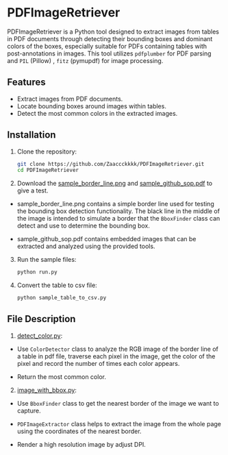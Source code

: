 # PDFImageRetriever

PDFImageRetriever is a Python tool designed to extract images from tables in PDF documents through detecting their bounding boxes and dominant colors of the boxes, especially suitable for PDFs containing tables with post-annotations in images. This tool utilizes `pdfplumber` for PDF parsing and `PIL` (Pillow) , `fitz` (pymupdf) for image processing.

## Features

- Extract images from PDF documents.
- Locate bounding boxes around images within tables.
- Detect the most common colors in the extracted images.

## Installation

1. Clone the repository:

   ```bash
   git clone https://github.com/Zaaccckkkk/PDFImageRetriever.git
   cd PDFImageRetriever

2. Download the [sample_border_line.png](sample_border_line.png) and [sample_github_sop.pdf](sample_github_sop.pdf) to give a test.

- sample_border_line.png contains a simple border line used for testing the bounding box detection functionality. The black line in the middle of the image is intended to simulate a border that the `BboxFinder` class can detect and use to determine the bounding box.

- sample_github_sop.pdf contains embedded images that can be extracted and analyzed using the provided tools.

3. Run the sample files:

   ```bash
   python run.py

4. Convert the table to csv file:

   ```bash
   python sample_table_to_csv.py

## File Description

1. [detect_color.py](detect_color.py):

- Use `ColorDetector` class to analyze the RGB image of the border line of a table in pdf file, traverse each pixel in the image, get the color of the pixel and record the number of times each color appears.

- Return the most common color.

2. [image_with_bbox.py](image_with_bbox.py):

- Use `BboxFinder` class to get the nearest border of the image we want to capture.

- `PDFImageExtractor` class helps to extract the image from the whole page using the coordinates of the nearest border.

- Render a high resolution image by adjust DPI.

